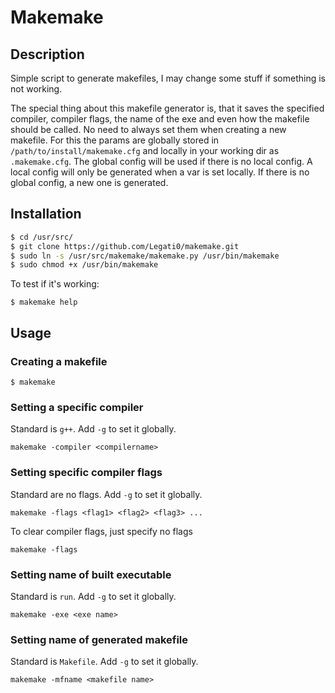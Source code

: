 # Makemake
## Description
Simple script to generate makefiles, I may change some stuff if something is not working. 

The special thing about this makefile generator is, that it saves the specified compiler, compiler flags, the name of the exe and even how the makefile should be called. No need to always set them when creating a new makefile. For this the params are globally stored in `/path/to/install/makemake.cfg` and locally in your working dir as `.makemake.cfg`. The global config will be used if there is no local config. A local config will only be generated when a var is set locally. If there is no global config, a new one is generated.

## Installation
```bash
$ cd /usr/src/
$ git clone https://github.com/Legati0/makemake.git
$ sudo ln -s /usr/src/makemake/makemake.py /usr/bin/makemake
$ sudo chmod +x /usr/bin/makemake
```
To test if it's working:
```
$ makemake help
```

## Usage
### Creating a makefile
```
$ makemake
```
### Setting a specific compiler
Standard is `g++`. Add `-g` to set it globally.
```
makemake -compiler <compilername>
```
### Setting specific compiler flags
Standard are no flags. Add `-g` to set it globally.
```
makemake -flags <flag1> <flag2> <flag3> ...
```
To clear compiler flags, just specify no flags
```
makemake -flags
```
### Setting name of built executable
Standard is `run`. Add `-g` to set it globally.
```
makemake -exe <exe name>
```
### Setting name of generated makefile
Standard is `Makefile`. Add `-g` to set it globally.
```
makemake -mfname <makefile name>
```
